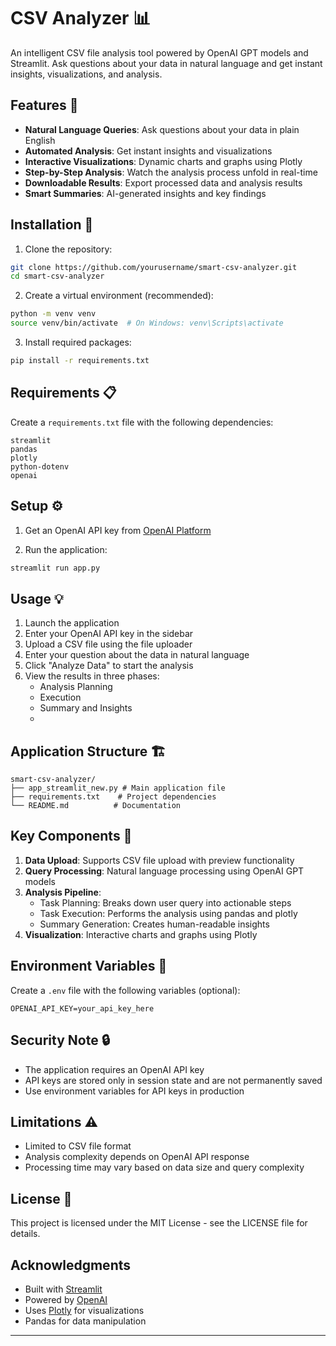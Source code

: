 # CSV Analyzer 📊

An intelligent CSV file analysis tool powered by OpenAI GPT models and Streamlit. Ask questions about your data in natural language and get instant insights, visualizations, and analysis.

## Features 🌟

- **Natural Language Queries**: Ask questions about your data in plain English
- **Automated Analysis**: Get instant insights and visualizations
- **Interactive Visualizations**: Dynamic charts and graphs using Plotly
- **Step-by-Step Analysis**: Watch the analysis process unfold in real-time
- **Downloadable Results**: Export processed data and analysis results
- **Smart Summaries**: AI-generated insights and key findings

## Installation 🚀

1. Clone the repository:
```bash
git clone https://github.com/yourusername/smart-csv-analyzer.git
cd smart-csv-analyzer
```

2. Create a virtual environment (recommended):
```bash
python -m venv venv
source venv/bin/activate  # On Windows: venv\Scripts\activate
```

3. Install required packages:
```bash
pip install -r requirements.txt
```

## Requirements 📋

Create a `requirements.txt` file with the following dependencies:

```
streamlit
pandas
plotly
python-dotenv
openai
```

## Setup ⚙️

1. Get an OpenAI API key from [OpenAI Platform](https://platform.openai.com/account/api-keys)

2. Run the application:
```bash
streamlit run app.py
```

## Usage 💡

1. Launch the application
2. Enter your OpenAI API key in the sidebar
3. Upload a CSV file using the file uploader
4. Enter your question about the data in natural language
5. Click "Analyze Data" to start the analysis
6. View the results in three phases:
   - Analysis Planning
   - Execution
   - Summary and Insights
   - 
## Application Structure 🏗️

```
smart-csv-analyzer/
├── app_streamlit_new.py # Main application file
├── requirements.txt    # Project dependencies
└── README.md          # Documentation
```

## Key Components 🔧

1. **Data Upload**: Supports CSV file upload with preview functionality
2. **Query Processing**: Natural language processing using OpenAI GPT models
3. **Analysis Pipeline**:
   - Task Planning: Breaks down user query into actionable steps
   - Task Execution: Performs the analysis using pandas and plotly
   - Summary Generation: Creates human-readable insights
4. **Visualization**: Interactive charts and graphs using Plotly

## Environment Variables 🔐

Create a `.env` file with the following variables (optional):
```
OPENAI_API_KEY=your_api_key_here
```
## Security Note 🔒

- The application requires an OpenAI API key
- API keys are stored only in session state and are not permanently saved
- Use environment variables for API keys in production

## Limitations ⚠️

- Limited to CSV file format
- Analysis complexity depends on OpenAI API response
- Processing time may vary based on data size and query complexity

## License 📄

This project is licensed under the MIT License - see the LICENSE file for details.

## Acknowledgments

- Built with [Streamlit](https://streamlit.io/)
- Powered by [OpenAI](https://openai.com/)
- Uses [Plotly](https://plotly.com/) for visualizations
- Pandas for data manipulation

---

